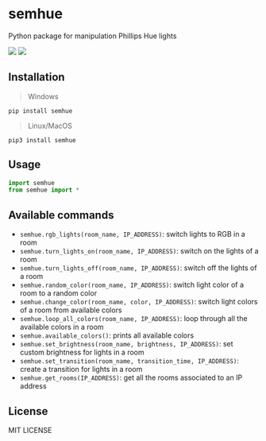 # semhue
Python package for manipulation Phillips Hue lights

<img src="https://img.shields.io/badge/python%20-%2314354C.svg?&style=for-the-badge&logo=python&logoColor=white"/> <img src = "https://img.shields.io/github/license/Devansh3712/PySQL?style=for-the-badge">

## Installation

> Windows

```console
pip install semhue
```

> Linux/MacOS

```console
pip3 install semhue
```

## Usage

```python
import semhue
from semhue import *
```

## Available commands

- `semhue.rgb_lights(room_name, IP_ADDRESS)`: switch lights to RGB in a room
- `semhue.turn_lights_on(room_name, IP_ADDRESS)`: switch on the lights of a room
- `semhue.turn_lights_off(room_name, IP_ADDRESS)`: switch off the lights of a room
- `semhue.random_color(room_name, IP_ADDRESS)`: switch light color of a room to a random color
- `semhue.change_color(room_name, color, IP_ADDRESS)`: switch light colors of a room from available colors
- `semhue.loop_all_colors(room_name, IP_ADDRESS)`: loop through all the available colors in a room
- `semhue.available_colors()`: prints all available colors
- `semhue.set_brightness(room_name, brightness, IP_ADDRESS)`: set custom brightness for lights in a room
- `semhue.set_transition(room_name, transition_time, IP_ADDRESS)`: create a transition for lights in a room
- `semhue.get_rooms(IP_ADDRESS)`: get all the rooms associated to an IP address

## License
MIT LICENSE